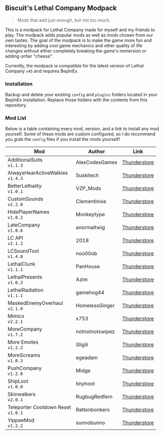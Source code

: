 
## Biscuit's Lethal Company Modpack

> Mods that add just enough, but not too much.

This is a modpack for Lethal Company made for myself and my friends to play. The modpack adds popular mods as well as mods chosen from our own tastes. The goal of the modpack is to make the game more fun and interesting by adding cool game mechanics and other quality of life changes without either completely breaking the game's immersion or adding unfair "cheese".

Currently, the modpack is compatible for the latest version of Lethal Company `v45` and requires BepInEx.

### Installation
Backup and delete your existing `config` and `plugins` folders located in your BepInEx installation. Replace those folders with the contents from this repository.

### Mod List
Below is a table containing every mod, version, and a link to install any mod yourself. Some of these mods are custom configured, so I do recommend you grab the `config` files if you install the mods yourself!

| Mod                                   | Author          | Link                                                                                                |
|---------------------------------------|-----------------|-----------------------------------------------------------------------------------------------------|
| AdditionalSuits<br>`v1.1.3`           | AlexCodesGames  | [Thunderstore](https://thunderstore.io/c/lethal-company/p/AlexCodesGames/AdditionalSuits/)          |
| AlwaysHearActiveWalkies<br>`v1.4.3`   | Suskitech       | [Thunderstore](https://thunderstore.io/c/lethal-company/p/Suskitech/AlwaysHearActiveWalkies/)       |
| BetterLethality<br>`v1.0.1`           | VZP_Mods        | [Thunderstore](https://thunderstore.io/c/lethal-company/p/VZP_Mods/BetterLethality/)                |
| CustomSounds<br>`v2.2.0`              | Clementinise    | [Thunderstore](https://thunderstore.io/c/lethal-company/p/Clementinise/CustomSounds/)               |
| HidePlayerNames<br>`v1.0.2`           | Monkeytype      | [Thunderstore](https://thunderstore.io/c/lethal-company/p/Monkeytype/HidePlayerNames/)              |
| LateCompany<br>`v1.0.6`               | anormaltwig     | [Thunderstore](https://thunderstore.io/c/lethal-company/p/anormaltwig/LateCompany/)                 |
| LC API<br>`v2.1.2`                    | 2018            | [Thunderstore](https://thunderstore.io/c/lethal-company/p/2018/LC_API/)                             |
| LCSoundTool<br>`v1.4.0`               | noo00ob         | [Thunderstore](https://thunderstore.io/c/lethal-company/p/no00ob/LCSoundTool/)                      |
| LethalClunk<br>`v1.1.1`               | PanHouse        | [Thunderstore](https://thunderstore.io/c/lethal-company/p/PanHouse/LethalClunk/)                    |
| LethalPresents<br>`v1.0.3`            | Azim            | [Thunderstore](https://thunderstore.io/c/lethal-company/p/Azim/LethalPresents/)                     |
| LethalRadiation<br>`v1.1.1`           | gamehog44       | [Thunderstore](https://thunderstore.io/c/lethal-company/p/gamehog44/LethalRadiation/)               |
| MaskedEnemyOverhaul<br>`v2.1.0`       | HomelessGinger  | [Thunderstore](https://thunderstore.io/c/lethal-company/p/HomelessGinger/MaskedEnemyOverhaul/)      |
| Mimics<br>`v2.2.1`                    | x753            | [Thunderstore](https://thunderstore.io/c/lethal-company/p/x753/Mimics/)                             |
| MoreCompany<br>`v1.7.2`               | notnotnotswipez | [Thunderstore](https://thunderstore.io/c/lethal-company/p/notnotnotswipez/MoreCompany/)             |
| More Emotes<br>`v1.2.2`               | Sligili         | [Thunderstore](https://thunderstore.io/c/lethal-company/p/Sligili/More_Emotes/)                     |
| MoreScreams<br>`v1.0.3`               | egeadam         | [Thunderstore](https://thunderstore.io/c/lethal-company/p/egeadam/MoreScreams/)                     |
| PushCompany<br>`v1.2.0`               | Midge           | [Thunderstore](https://thunderstore.io/c/lethal-company/p/Midge/PushCompany/)                       |
| ShipLoot<br>`v1.0.0`                  | tinyhoot        | [Thunderstore](https://thunderstore.io/c/lethal-company/p/tinyhoot/ShipLoot/)                       |
| Skinwalkers<br>`v2.0.1`               | RugbugRedfern   | [Thunderstore](https://thunderstore.io/c/lethal-company/p/RugbugRedfern/Skinwalkers/)               |
| Teleporter Cooldown Reset<br>`v1.0.1` | Rattenbonkers   | [Thunderstore](https://thunderstore.io/c/lethal-company/p/Rattenbonkers/Teleporter_Cooldown_Reset/) |
| YippeeMod<br>`v1.2.2`                 | sunnobunno      | [Thunderstore](https://thunderstore.io/c/lethal-company/p/sunnobunno/YippeeMod/)                    |
